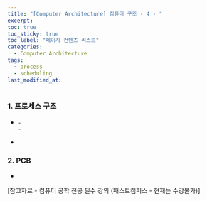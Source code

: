```yaml
---
title: "[Computer Architecture] 컴퓨터 구조 - 4 - "
excerpt:
toc: true
toc_sticky: true
toc_label: "페이지 컨텐츠 리스트"
categories:
  - Computer Architecture
tags:
  - process
  - scheduling
last_modified_at:
---
```


### **1. 프로세스 구조**

-     -
      -

-

### **2. PCB**

-

[참고자료 - 컴퓨터 공학 전공 필수 강의 (패스트캠퍼스 - 현재는 수강불가)]
